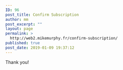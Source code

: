 ```yaml
---
ID: 96
post_title: Confirm Subscription
author: mm
post_excerpt: ""
layout: page
permalink: >
  http://web2.mikemurphy.fr/confirm-subscription/
published: true
post_date: 2019-01-09 19:37:12
---
```

Thank you!